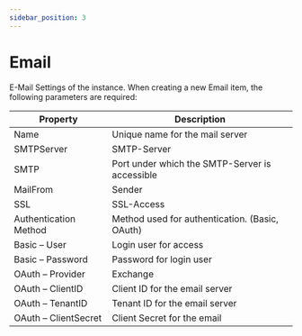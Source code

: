 ```yaml
---
sidebar_position: 3
---
```


# Email

E-Mail Settings of the instance.
When creating a new Email item, the following parameters are required:

| **Property** | **Description** |
| --- | --- |
| Name | Unique name for the mail server |
| SMTPServer | SMTP-Server |
| SMTP | Port under which the SMTP-Server is accessible |
| MailFrom | Sender |
| SSL | SSL-Access |
| Authentication Method | Method used for authentication. (Basic, OAuth) |
| Basic – User | Login user for access |
| Basic – Password | Password for login user |
| OAuth – Provider | Exchange |
| OAuth – ClientID | Client ID for the email server |
| OAuth – TenantID | Tenant ID for the email server |
| OAuth – ClientSecret | Client Secret for the email |
